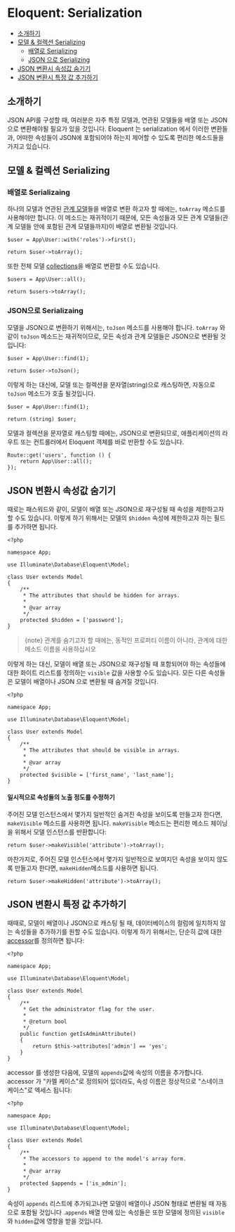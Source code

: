 # Eloquent: Serialization

- [소개하기](#introduction)
- [모델 & 컬렉션 Serializing](#serializing-models-and-collections)
    - [배열로 Serializing](#serializing-to-arrays)
    - [JSON 으로 Serializing](#serializing-to-json)
- [JSON 변환시 속성값 숨기기](#hiding-attributes-from-json)
- [JSON 변환시 특정 값 추가하기](#appending-values-to-json)

<a name="introduction"></a>
## 소개하기

JSON API를 구성할 때, 여러분은 자주 특정 모델과, 연관된 모델들을 배열 또는 JSON 으로 변환해야될 필요가 있을 것입니다. Eloquent 는 serialization 에서 이러한 변환들과, 어떠한 속성들이 JSON에 포함되어야 하는지 제어할 수 있도록 편리한 메소드들을 가지고 있습니다.

<a name="serializing-models-and-collections"></a>
## 모델 & 컬렉션 Serializing

<a name="serializing-to-arrays"></a>
### 배열로 Serializaing

하나의 모델과 연관된 [관계 모델](/docs/{{version}}/eloquent-relationships)들을 배열로 변환 하고자 할 때에는, `toArray` 메소드를 사용해야만 합니다. 이 메소드는 재귀적이기 때문에, 모든 속성들과 모든 관계 모델들(관계 모델들 안에 포함된 관계 모델들까지)이 배열로 변환될 것입니다.

    $user = App\User::with('roles')->first();

    return $user->toArray();

또한 전체 모델 [collections](/docs/{{version}}/eloquent-collections)을 배열로 변환할 수도 있습니다.

    $users = App\User::all();

    return $users->toArray();

<a name="serializing-to-json"></a>
### JSON으로 Serializaing

모델을 JSON으로 변환하기 위해서는, `toJson` 메소드를 사용해야 합니다. `toArray` 와 같이 `toJson` 메소드는 재귀적이므로, 모든 속성과 관계 모델들은 JSON으로 변환될 것입니다:

    $user = App\User::find(1);

    return $user->toJson();

이렇게 하는 대신에, 모델 또는 컬렉션을 문자열(string)으로 캐스팅하면, 자동으로 `toJson` 메소드가 호출 될것입니다.

    $user = App\User::find(1);

    return (string) $user;

모델과 컬렉션을 문자열로 캐스팅할 때에는, JSON으로 변환되므로, 애플리케이션의 라우트 또는 컨트롤러에서 Eloquent 객체를 바로 반환할 수도 있습니다.

    Route::get('users', function () {
        return App\User::all();
    });

<a name="hiding-attributes-from-json"></a>
## JSON 변환시 속성값 숨기기

때로는 패스워드와 같이, 모델이 배열 또는 JSON으로 재구성될 때 속성을 제한하고자 할 수도 있습니다. 이렇게 하기 위해서는 모델의 `$hidden` 속성에 제한하고자 하는 필드를 추가하면 됩니다.

    <?php

    namespace App;

    use Illuminate\Database\Eloquent\Model;

    class User extends Model
    {
        /**
         * The attributes that should be hidden for arrays.
         *
         * @var array
         */
        protected $hidden = ['password'];
    }

> {note} 관계를 숨기고자 할 때에는, 동적인 프로퍼티 이름이 아니라, 관계에 대한 메소드 이름을 사용하십시오

이렇게 하는 대신, 모델이 배열 또는 JSON으로 재구성될 때 포함되어야 하는 속성들에 대한 화이트 리스트를 정의하는 `visible` 값을 사용할 수도 있습니다. 모든 다른 속성들은 모델이 배열이나 JSON 으로 변환될 때 숨겨질 것입니다.

    <?php

    namespace App;

    use Illuminate\Database\Eloquent\Model;

    class User extends Model
    {
        /**
         * The attributes that should be visible in arrays.
         *
         * @var array
         */
        protected $visible = ['first_name', 'last_name'];
    }

#### 일시적으로 속성들의 노출 정도를 수정하기

주어진 모델 인스턴스에서 몇가지 일반적인 숨겨진 속성을 보이도록 만들고자 한다면, `makeVisible` 메소드를 사용하면 됩니다. `makeVisible` 메소드는 편리한 메소드 체이닝을 위해서 모델 인스턴스를 반환합니다:

    return $user->makeVisible('attribute')->toArray();

마찬가지로, 주어진 모델 인스턴스에서 몇가지 일반적으로 보여지던 속성을 보이지 않도록 만들고자 한다면, `makeHidden`메소드를 사용하면 됩니다.

    return $user->makeHidden('attribute')->toArray();

<a name="appending-values-to-json"></a>
## JSON 변환시 특정 값 추가하기

때때로, 모델이 배열이나 JSON으로 캐스팅 될 때, 데이터베이스의 컬럼에 일치하지 않는 속성들을 추가하기를 원할 수도 있습니다. 이렇게 하기 위해서는, 단순히 값에 대한 [accessor](/docs/{{version}}/eloquent-mutators)를 정의하면 됩니다:

    <?php

    namespace App;

    use Illuminate\Database\Eloquent\Model;

    class User extends Model
    {
        /**
         * Get the administrator flag for the user.
         *
         * @return bool
         */
        public function getIsAdminAttribute()
        {
            return $this->attributes['admin'] == 'yes';
        }
    }

accessor 를 생성한 다음에, 모델의 `appends`값에 속성의 이름을 추가합니다. accessor 가 "카멜 케이스"로 정의되어 있더라도, 속성 이름은 정상적으로 "스네이크 케이스"로 엑세스 됩니다:

    <?php

    namespace App;

    use Illuminate\Database\Eloquent\Model;

    class User extends Model
    {
        /**
         * The accessors to append to the model's array form.
         *
         * @var array
         */
        protected $appends = ['is_admin'];
    }

속성이 `appends` 리스트에 추가되고나면 모델이 배열이나 JSON 형태로 변환될 때 자동으로 포함될 것입니다 .`appends` 배열 안에 있는 속성들은 또한 모델에 정의된 `visible`와 `hidden`값에 영향을 받을 것입니다.
